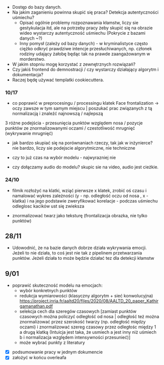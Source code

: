 - Dostęp do bazy danych.
- Na jakim zaganieniu powinna skupić się praca? Detekcja autentyczności uśmiechu?
    - Opisać ogólnie problemy rozpoznawania kłamstw, liczy sie gestykulacja itd, ale na potrzeby pracy
    żeby skupić się na obrazie wideo wystarczy autentyczność uśmiechu (Pokrycie z bazami danych ~?)
    - Inny pomysł (zależy od bazy danych) - w kryminalistyce często ciężko odkryć prawdziwe intencje przesłuchiwanych, np. członek rodziny udający żałobę będąc tak na prawde zaangażowanym w morderstwo.
- W jakim stopniu mogę korzystać z zewnętrznych rozwiązań?
- Czy jakiś frontend do demnostracji / czy wystarczy działający algorytm i dokumentacja?
- Raczej będę używać templatki cookiecuttera.


### 10/17

- co poprawić w preprocesingu / processingu klatek
Face frontalization -> oczy zawsze w tym samym miejscu | poszukać prac związanych z tą normalizacją i znaleźć najnowszą / najlepszą

3 różne podejścia - przesunięcia punktów względem nosa / pozycje punktów ze znormalizowanymi oczami / czestotliwość mrugnięć (wykrywanie mrugnięć)

- jak bardzo skupiać się na porównaniach rzeczy, tak jak w inżynierce?
nie bardzo, liczy sie podejscie algorytmiczne, nie techniczne

- czy to już czas na wybór modelu - najwyrazniej nie

- czy dołączamy audio do modelu?
skupic sie na video, audio jest cieżkie.

### 24/10

- filmik rozłożyć na klatki, wziąć pierwsze x klatek, zrobić oś czasu i namalować wykres zależności (y - np. odległość oczu od nosa , x -klatka)
i na jego podstawie zweryfikować korelacje - podczas uśmiechu odleglosc kacików ust się zwieksza

- znormalizować twarz jako teksturę (frontalizacja obrazka, nie tylko punktów)


## 28/11
- Udowodnić, że na bazie danych dobrze działa wykrywania emocji. Jeżeli to nie działa, to coś jest nie tak z pipelinem przetwarzania punktów. Jeżeli działa to może 
  będzie działać tez dla detekcji kłamstw


## 9/01
- poprawić skuteczność modelu na emocjach:
  - wybór konkretnych punktów
  - redukcja wymiarowości (klasyczny algorytm + sieć konwolucyjna) https://project.inria.fr/aaltd20/files/2020/08/AALTD_20_paper_Kathirgamanathan.pdf
  - selekcja cech dla szeregów czasowych [zamiast punktów czasowych można policzyć odległość od nosa | odległość też można znormalizować przez szerokość twarzy (np. odległość między oczami) i znormalizować szereg czasowy przez odległośc między 1 a drugą klatką (Intuicja jest taka, że usmiech a jest inny niż uśmiech b i normalizacja względem intensywności przesunieć)]
  - może wybrać punkty z literatury

- [x] podsumowanie pracy w jednym dokumencie
- [x] założyć w końcu overleafa
